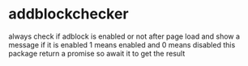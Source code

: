# addblockchecker


always check if adblock is enabled or not after page load and show a message if it is enabled
1 means enabled and 0 means disabled
this package return a promise so await it to get the result